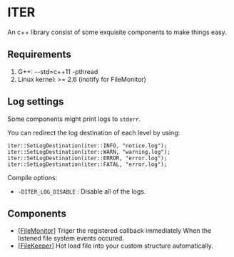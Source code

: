 # ITER #
An c++ library consist of some exquisite components to make things easy.

## Requirements ##
1. G++: --std=c++11 -pthread
2. Linux kernel: >= 2.6 (inotify for FileMonitor)

## Log settings ##
Some components might print logs to ```stderr```.

You can redirect the log destination of each level by using:
```
iter::SetLogDestination(iter::INFO, "notice.log");
iter::SetLogDestination(iter::WARN, "warning.log");
iter::SetLogDestination(iter::ERROR, "error.log");
iter::SetLogDestination(iter::FATAL, "error.log");
```

Compile options: 
* ```-DITER_LOG_DISABLE``` : Disable all of the logs.

## Components ##
* [[FileMonitor](https://github.com/qianyl/iter/tree/master/include/iter/filemonitor)] Triger the registered callback immediately When the listened file system events occured. 
* [[FileKeeper](https://github.com/qianyl/iter/tree/master/include/iter/filekeeper)] Hot load file into your custom structure automatically.
